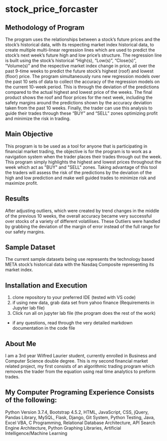 # stock_price_forcaster
## Methodology of Program
The program uses the relationships between a stock’s future prices and the stock’s historical data, with its respecting market index historical data, to create multiple multi-linear regression lines which are used to predict the stock’s next week’s future high and low price’s structure. The regression line is built using the stock’s historical “High(s), “Low(s)”, “Close(s)”, “Volume(s)” and the respective market index change in price, all over the past 9-time weeks to predict the future stock’s highest (roof) and lowest (floor) price. The program simultaneously runs new regression models over the past 10 sets of data to collect the accuracy of the regression models on the current 10-week period. This is through the deviation of the predictions compared to the actual highest and lowest price of the weeks. The final product shows the roof and floor prices for the next week, including the safety margins around the predictions shown by the accuracy deviation taken from the past 10 weeks. Finally, the trader can use this analysis to guide their trades through these “BUY” and “SELL” zones optimizing profit and minimize the risk in trading.

## Main Objective
This program is to be used as a tool for anyone that is participating in financial market trading, the objective is for the program is to work as a navigation system when the trader places their trades through out the week. This program simply highlights the highest and lowest prices throughout the week which act as "BUY" and "SELL" zones. Taking advantage of this tool the traders will assess the risk of the predictions by the deviation of the high and low prediction and make well guided trades to minimize risk and maximize profit.

## Results
After adjusting outliers, which were created by trend changes in the middle of the previous 10 weeks, the overall accuracy became very successful over stocks of a variety of different volatilises. These Outliers were handled by grabbing the deviation of the margin of error instead of the full range for our safety margins.

## Sample Dataset
The current sample datasets being use represents the technology based META stock’s historical data with the Nasdaq Composite representing its market index.

## Installation and Execution
1. clone repository to your preferred IDE (tested with VS code)
2. if using new data, grab data set from yahoo finance (Requirements in Jupyter lab file)
3. Click run all on jupyter lab file (the program does the rest of the work)
- if any questions, read through the very detailed markdown documentation in the code file 

## About Me
I am a 3rd year Wilfred Laurier student, currently enrolled in Business and Computer Science double degree. This is my second financial market related project, my first consists of an algorithmic trading program which removes the trader from the equation using real time analytics to preform trades.

## My Computer Programing Experience Consists of the following: 
Python Version 3.7.4, Bootstrap 4.5.2, HTML, JavaScript, CSS, jQuery, Pandas Library, MySQL, Flask, Django, Git System, Python Testing, Java, Excel VBA, C Programming, Relational Database Architecture, API Search Engine Architecture, Python Graphing Libraries, Artificial Intelligence/Machine Learning
